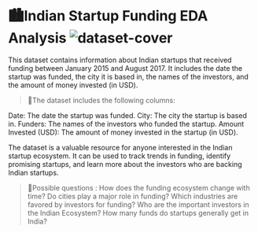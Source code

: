 # 🏙️Indian Startup Funding EDA Analysis ![dataset-cover](https://github.com/PrafulGotmare/startup-india-Funding-EDA-/assets/81294533/9f94beac-28d2-4d86-bbdd-abec6dcf7579)


This dataset contains information about Indian startups that received funding between January 2015 and August 2017. It includes the date the startup was funded, the city it is based in, the names of the investors, and the amount of money invested (in USD).

> 💾The dataset includes the following columns:

Date: The date the startup was funded.
City: The city the startup is based in.
Funders: The names of the investors who funded the startup.
Amount Invested (USD): The amount of money invested in the startup (in USD).

The dataset is a valuable resource for anyone interested in the Indian startup ecosystem. It can be used to track trends in funding, identify promising startups, and learn more about the investors who are backing Indian startups.

> 🚀Possible questions :
How does the funding ecosystem change with time?
Do cities play a major role in funding?
Which industries are favored by investors for funding?
Who are the important investors in the Indian Ecosystem?
How many funds do startups generally get in India?
